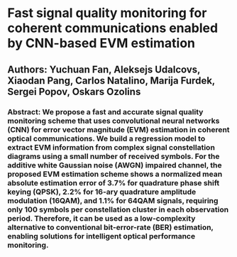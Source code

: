 # Fast signal quality monitoring for coherent communications enabled by CNN-based EVM estimation
## Authors: Yuchuan Fan, Aleksejs Udalcovs, Xiaodan Pang, Carlos Natalino, Marija Furdek, Sergei Popov, Oskars Ozolins
### Abstract: We propose a fast and accurate signal quality monitoring scheme that uses convolutional neural networks (CNN) for error vector magnitude (EVM) estimation in coherent optical communications. We build a regression model to extract EVM information from complex signal constellation diagrams using a small number of received symbols. For the additive white Gaussian noise (AWGN) impaired channel, the proposed EVM estimation scheme shows a normalized mean absolute estimation error of 3.7% for quadrature phase shift keying (QPSK), 2.2% for 16-ary quadrature amplitude modulation (16QAM), and 1.1% for 64QAM signals, requiring only 100 symbols per constellation cluster in each observation period. Therefore, it can be used as a low-complexity alternative to conventional bit-error-rate (BER) estimation, enabling solutions for intelligent optical performance monitoring.
